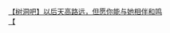 [【树洞吧】以后天高路远，但愿你能与她相伴和鸣](http://tieba.baidu.com/p/3119730392?see_lz=1&pn=)   
[【](http://tieba.baidu.com/p/3120712723?see_lz=1&pn=)   
